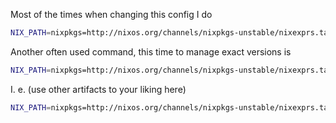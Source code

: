 Most of the times when changing this config I do

```sh
NIX_PATH=nixpkgs=http://nixos.org/channels/nixpkgs-unstable/nixexprs.tar.xz nix-shell --run "home-manager switch --show-trace"
```

Another often used command, this time to manage exact versions is

```sh
NIX_PATH=nixpkgs=http://nixos.org/channels/nixpkgs-unstable/nixexprs.tar.xz nix run nixpkgs.niv -c niv --help
```

I. e. (use other artifacts to your liking here)

```sh
NIX_PATH=nixpkgs=http://nixos.org/channels/nixpkgs-unstable/nixexprs.tar.xz nix run nixpkgs.niv -c niv modify pandoc-plantuml-filter -a homepage=https://github.com/timofurrer/pandoc-plantuml-filter
```

